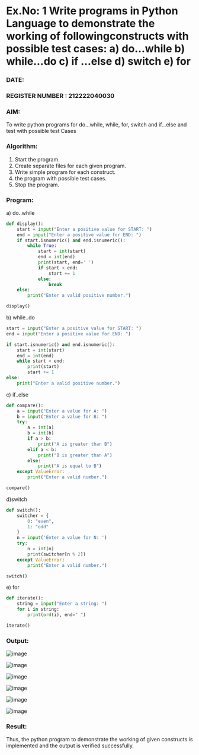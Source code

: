 # Ex.No: 1 Write programs in Python Language to demonstrate the working of followingconstructs with possible test cases: a) do…while b) while…do c) if …else d) switch e) for 

### DATE:                                                                          
### REGISTER NUMBER : 212222040030

### AIM:  
To write python programs for do…while, while, for, switch and if…else and test with possible test 
Cases 

### Algorithm:
1. Start the program.
2. Create separate files for each given program.
3. Write simple program for each construct.
4.  the program with possible test cases.
5. Stop the program.
### Program:
a) do..while

```python
def display(): 
    start = input("Enter a positive value for START: ") 
    end = input("Enter a positive value for END: ") 
    if start.isnumeric() and end.isnumeric(): 
        while True: 
            start = int(start) 
            end = int(end) 
            print(start, end=' ') 
            if start < end: 
                start += 1 
            else: 
                break 
    else: 
        print("Enter a valid positive number.")

display()

```
b) while..do

```python
start = input("Enter a positive value for START: ") 
end = input("Enter a positive value for END: ") 

if start.isnumeric() and end.isnumeric(): 
    start = int(start) 
    end = int(end) 
    while start < end: 
        print(start) 
        start += 1 
else: 
    print("Enter a valid positive number.")

```
c) if..else
```python
def compare(): 
    a = input("Enter a value for A: ") 
    b = input("Enter a value for B: ") 
    try: 
        a = int(a) 
        b = int(b) 
        if a > b: 
            print("A is greater than B") 
        elif a < b: 
            print("B is greater than A") 
        else: 
            print("A is equal to B") 
    except ValueError: 
        print("Enter a valid number.")

compare()

```
d)switch
```python
def switch(): 
    switcher = { 
        0: "even", 
        1: "odd" 
    } 
    n = input('Enter a value for N: ') 
    try: 
        n = int(n) 
        print(switcher[n % 2]) 
    except ValueError: 
        print("Enter a valid number.")

switch()

```
e) for
```python
def iterate(): 
    string = input("Enter a string: ") 
    for i in string: 
        print(ord(i), end=" ") 

iterate()

```




### Output:

![image](https://github.com/user-attachments/assets/05fdc0c2-d509-4196-8fc6-de06e2f6b540)

![image](https://github.com/user-attachments/assets/78e87b9f-753a-4a20-9def-0cd4486393fe)

![image](https://github.com/user-attachments/assets/a61e1d0b-0b81-4c70-b5d0-9cc2da8b32e4)

![image](https://github.com/user-attachments/assets/51c63f74-9829-4604-902a-2948ecc348ef)

![image](https://github.com/user-attachments/assets/badad15a-7fec-4269-a0cb-7054c6026014)





![image](https://github.com/user-attachments/assets/e8b5abcc-e3b1-4f31-8296-be8437fb7cd9)



### Result:
Thus, the python program to demonstrate the working of given constructs is implemented and the output is verified successfully.
